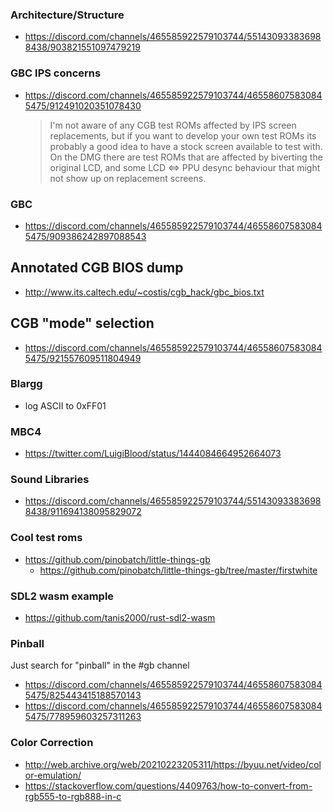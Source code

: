 ### Architecture/Structure
- https://discord.com/channels/465585922579103744/551430933836988438/903821551097479219

### GBC IPS concerns
- https://discord.com/channels/465585922579103744/465586075830845475/912491020351078430
  > I'm not aware of any CGB test ROMs affected by IPS screen replacements, but if you want to develop your own test ROMs its probably a good idea to have a stock screen available to test with.
  > On the DMG there are test ROMs that are affected by biverting the original LCD, and some LCD <=> PPU desync behaviour that might not show up on replacement screens.

### GBC
- https://discord.com/channels/465585922579103744/465586075830845475/909386242897088543

## Annotated CGB BIOS dump
- http://www.its.caltech.edu/~costis/cgb_hack/gbc_bios.txt

## CGB "mode" selection
- https://discord.com/channels/465585922579103744/465586075830845475/921557609511804949 

### Blargg
- log ASCII to 0xFF01

### MBC4
- https://twitter.com/LuigiBlood/status/1444084664952664073

### Sound Libraries
- https://discord.com/channels/465585922579103744/551430933836988438/911694138095829072

### Cool test roms
- https://github.com/pinobatch/little-things-gb
  - https://github.com/pinobatch/little-things-gb/tree/master/firstwhite

### SDL2 wasm example
- https://github.com/tanis2000/rust-sdl2-wasm

### Pinball
Just search for "pinball" in the #gb channel
- https://discord.com/channels/465585922579103744/465586075830845475/825443415188570143
- https://discord.com/channels/465585922579103744/465586075830845475/778959603257311263

### Color Correction
- http://web.archive.org/web/20210223205311/https://byuu.net/video/color-emulation/
- https://stackoverflow.com/questions/4409763/how-to-convert-from-rgb555-to-rgb888-in-c